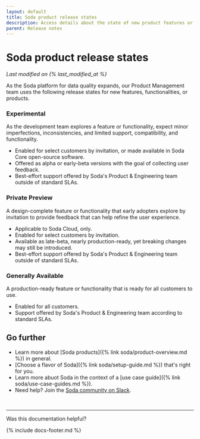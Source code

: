 ```yaml
---
layout: default
title: Soda product release states
description: Access details about the state of new product features or functionality upon release.
parent: Release notes
---
```


# Soda product release states
*Last modified on {% last_modified_at %}*

As the Soda platform for data quality expands, our Product Management team uses the following release states for new features, functionalities, or products.

### Experimental

As the development team explores a feature or functionality, expect minor imperfections, inconsistencies, and limited support, compatibility, and functionality.

* Enabled for select customers by invitation, or made available in Soda Core open-source software.
* Offered as alpha or early-beta versions with the goal of collecting user feedback.
* Best-effort support offered by Soda's Product & Engineering team outside of standard SLAs.

### Private Preview

A design-complete feature or functionality that early adopters explore by invitation to provide feedback that can help refine the user experience.

* Applicable to Soda Cloud, only.
* Enabled for select customers by invitation.
* Available as late-beta, nearly production-ready, yet breaking changes may still be introduced.
* Best-effort support offered by Soda's Product & Engineering team outside of standard SLAs.

### Generally Available

A production-ready feature or functionality that is ready for all customers to use.

* Enabled for all customers.
* Support offered by Soda's Product & Engineering team according to standard SLAs.


## Go further

* Learn more about [Soda products]({% link soda/product-overview.md %}) in general.
* [Choose a flavor of Soda]({% link soda/setup-guide.md %}) that's right for you.
* Learn more abuot Soda in the context of a [use case guide]({% link soda/use-case-guides.md %}).
* Need help? Join the <a href="https://community.soda.io/slack" target="_blank"> Soda community on Slack</a>.
<br />

---

Was this documentation helpful?

<!-- LikeBtn.com BEGIN -->
<span class="likebtn-wrapper" data-theme="tick" data-i18n_like="Yes" data-ef_voting="grow" data-show_dislike_label="true" data-counter_zero_show="true" data-i18n_dislike="No"></span>
<script>(function(d,e,s){if(d.getElementById("likebtn_wjs"))return;a=d.createElement(e);m=d.getElementsByTagName(e)[0];a.async=1;a.id="likebtn_wjs";a.src=s;m.parentNode.insertBefore(a, m)})(document,"script","//w.likebtn.com/js/w/widget.js");</script>
<!-- LikeBtn.com END -->

{% include docs-footer.md %}
